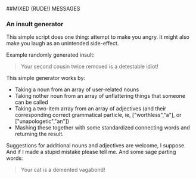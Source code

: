 ##MIXED (RUDE!) MESSAGES
### An insult generator

This simple script does one thing: attempt to make you angry. It might also make you laugh as an unintended side-effect.

Example randomly generated insult:
> Your second cousin twice removed is a detestable idiot!

This simple generator works by:
* Taking a noun from an array of user-related nouns
* Taking nother noun from an array of unflattering things that someone can be called
* Taking a two-item array from an array of adjectives (and their corresponding correct grammatical particle, ie, ["worthless","a"], or ["unapologetic","an"])
* Mashing these together with some standardized connecting words and returning the result.

Suggestions for additional nouns and adjectives are welcome, I suppose. And if I made a stupid mistake please tell me. And some sage parting words:

> Your cat is a demented vagabond!
